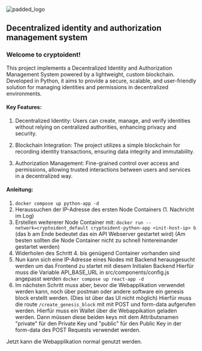 ![padded_logo](https://github.com/user-attachments/assets/7d638b41-5954-4ba4-a18c-a2b6f0f06af5)

## Decentralized identity and authorization management system

### Welcome to cryptoident!

This project implements a Decentralized Identity and Authorization Management System powered by a lightweight, custom blockchain. Developed in Python, it aims to provide a secure, scalable, and user-friendly solution for managing identities and permissions in decentralized environments.

#### Key Features:
1. Decentralized Identity: Users can create, manage, and verify identities without relying on centralized authorities, enhancing privacy and security.

2. Blockchain Integration: The project utilizes a simple blockchain for recording identity transactions, ensuring data integrity and immutability.

3. Authorization Management: Fine-grained control over access and permissions, allowing trusted interactions between users and services in a decentralized way.

#### Anleitung:
1. ```docker compose up python-app -d```
2. Heraussuchen der IP-Adresse des ersten Node Containers (1. Nachricht im Log)
3. Erstellen weitererer Node Container mit:
    ```docker run --network=cryptoident_default cryptoident-python-app <init-host-ip> b```
    (das b am Ende bedeutet das ein API Webserver gestartet wird)
    (Am besten sollten die Node Container nicht zu schnell hintereinander gestartet werden)
4. Widerholen des Schritt 4. bis genügend Container vorhanden sind 
5. Nun kann sich eine IP-Adresse eines Nodes mit Backend herausgesucht werden um das
    Frontend zu startet mit diesem Initialen Backend
    Hierfür muss die Variable API_BASE_URL in src/components/config.js angepasst werden
    ```docker compose up react-app -d```
6. Im nächsten Schritt muss aber, bevor die Webapplikation verwendet werden kann, noch 
    über postman oder andere software ein genesis block erstellt werden. (Dies ist über das UI nicht möglich)
    Hierfür muss die route ```/create_genesis_block``` mit mit POST und form-data
    aufgerufen werden. Hierfür muss ein Wallet über die Webappikation geladen werden.
    Dann müssen diese beiden keys mit dem Attributsnamen "private" für den Private Key
    und "public" für den Public Key in der form-data des POST Requests verwendet werden.

Jetzt kann die Webapplikation normal genutzt werden.
